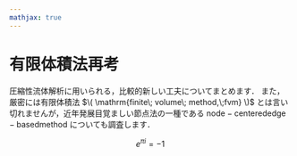 ```yaml
---
mathjax: true
---
```


# 有限体積法再考

圧縮性流体解析に用いられる，比較的新しい工夫についてまとめます．
また，厳密には有限体積法 $\( \mathrm{finite\; volume\; method,\;fvm} \)$ とは言い切れませんが，近年発展目覚ましい節点法の一種である $\mathrm{node-centered edge-based method}$ についても調査します．

$$
e^{\pi i}=-1
$$